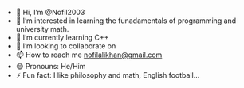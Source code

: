 - 👋 Hi, I’m @Nofil2003
- 👀 I’m interested in learning the funadamentals of programming and university math.
- 🌱 I’m currently learning C++
- 💞️ I’m looking to collaborate on 
- 📫 How to reach me nofilalikhan@gmail.com
- 😄 Pronouns: He/Him
- ⚡ Fun fact: I like philosophy and math, English football...

<!---
Nofil2003/Nofil2003 is a ✨ special ✨ repository because its `README.md` (this file) appears on your GitHub profile.
You can click the Preview link to take a look at your changes.
--->
